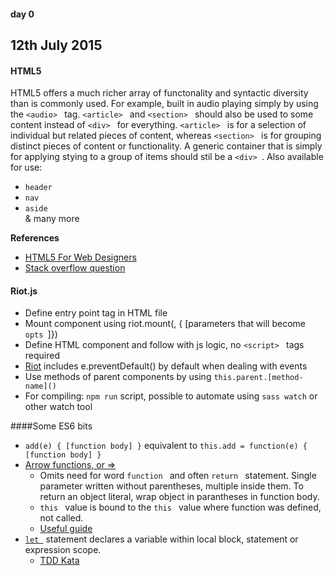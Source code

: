 #### day 0
## 12th July 2015

#### HTML5  
HTML5 offers a much richer array of functonality and syntactic diversity than is commonly used. For example, built in audio playing simply by using the ```<audio> ``` tag. ```<article> ``` and ```<section> ``` should also be used to some content instead of ```<div> ``` for everything. ```<article> ``` is for a selection of individual but related pieces of content, whereas ```<section> ``` is for grouping distinct pieces of content or functionality. A generic container that is simply for applying stying to a group of items should stil be a ```<div> ```. Also available for use:
  * ```header ```
  * ```nav ```
  * ```aside ```  
 & many more  

**References**
  * [HTML5 For Web Designers](http://html5forwebdesigners.com/)
  * [Stack overflow question](http://stackoverflow.com/questions/7183132/how-to-correctly-use-section-tag-in-html5)


#### Riot.js
  * Define entry point tag in HTML file
  * Mount component using riot.mount(<tag-name>, { [parameters that will become ```opts ```]})
  * Define HTML component and follow with js logic, no ```<script> ``` tags required
  * [Riot](https://muut.com/riotjs/) includes e.preventDefault() by default when dealing with events
  * Use methods of parent components by using ```this.parent.[method-name]() ```
  * For compiling: ```npm run``` script, possible to automate using ```sass watch``` or other watch tool

####Some ES6 bits
* ```add(e) { [function body] }``` equivalent to ```this.add = function(e) { [function body] }```    
* [Arrow functions, or =>](https://developer.mozilla.org/en-US/docs/Web/JavaScript/Reference/Functions/Arrow_functions)  
  * Omits need for word ```function ``` and often ```return ``` statement. Single parameter written without parentheses, multiple inside them. To return an object literal, wrap object in parantheses in function body.
  * ```this ``` value is bound to the ```this ``` value where function was defined, not called.  
  * [Useful guide](http://www.nczonline.net/blog/2013/09/10/understanding-ecmascript-6-arrow-functions/)
* [```let ```](https://developer.mozilla.org/en/docs/Web/JavaScript/Reference/Statements/let) statement declares a variable within local block, statement or expression scope.  
  * [TDD Kata](http://tddbin.com/#?) 


